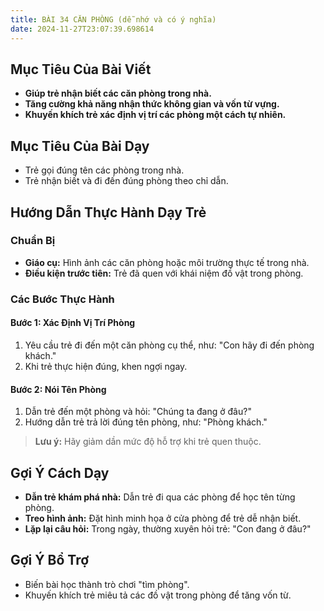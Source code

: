 ```yaml
---
title: BÀI 34 CĂN PHÒNG (dễ nhớ và có ý nghĩa)
date: 2024-11-27T23:07:39.698614
---
```


## Mục Tiêu Của Bài Viết
- **Giúp trẻ nhận biết các căn phòng trong nhà.**
- **Tăng cường khả năng nhận thức không gian và vốn từ vựng.**
- **Khuyến khích trẻ xác định vị trí các phòng một cách tự nhiên.**

## Mục Tiêu Của Bài Dạy
- Trẻ gọi đúng tên các phòng trong nhà.
- Trẻ nhận biết và đi đến đúng phòng theo chỉ dẫn.

## Hướng Dẫn Thực Hành Dạy Trẻ

### Chuẩn Bị
- **Giáo cụ:** Hình ảnh các căn phòng hoặc môi trường thực tế trong nhà.
- **Điều kiện trước tiên:** Trẻ đã quen với khái niệm đồ vật trong phòng.

### Các Bước Thực Hành
#### Bước 1: Xác Định Vị Trí Phòng
1. Yêu cầu trẻ đi đến một căn phòng cụ thể, như: "Con hãy đi đến phòng khách."
2. Khi trẻ thực hiện đúng, khen ngợi ngay.

#### Bước 2: Nói Tên Phòng
1. Dẫn trẻ đến một phòng và hỏi: "Chúng ta đang ở đâu?"
2. Hướng dẫn trẻ trả lời đúng tên phòng, như: "Phòng khách."

> **Lưu ý:** Hãy giảm dần mức độ hỗ trợ khi trẻ quen thuộc.

## Gợi Ý Cách Dạy
- **Dẫn trẻ khám phá nhà:** Dẫn trẻ đi qua các phòng để học tên từng phòng.
- **Treo hình ảnh:** Đặt hình minh họa ở cửa phòng để trẻ dễ nhận biết.
- **Lặp lại câu hỏi:** Trong ngày, thường xuyên hỏi trẻ: "Con đang ở đâu?"

## Gợi Ý Bổ Trợ
- Biến bài học thành trò chơi "tìm phòng".
- Khuyến khích trẻ miêu tả các đồ vật trong phòng để tăng vốn từ.
